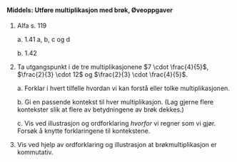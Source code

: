 
#### Middels: Utføre multiplikasjon med brøk,  Øveoppgaver

1. Alfa s. 119

   a. 1.41 a, b, c og d

   b. 1.42

2. Ta utgangspunkt i de tre multiplikasjonene $7 \cdot \frac{4}{5}$,
   $\frac{2}{3} \cdot 12$ og $\frac{2}{3} \cdot \frac{4}{5}$.

   a. Forklar i hvert tilfelle hvordan vi kan forstå eller tolke
   multiplikasjonen.

   b. Gi en passende kontekst til hver multiplikasjon. (Lag gjerne
   flere kontekster slik at flere av betydningene av brøk dekkes.)

   c. Vis ved illustrasjon og ordforklaring _hvorfor_ vi regner som vi
   gjør. Forsøk å knytte forklaringene til kontekstene.

3. Vis ved hjelp av ordforklaring og illustrasjon at brøkmultiplikasjon
   er kommutativ.

